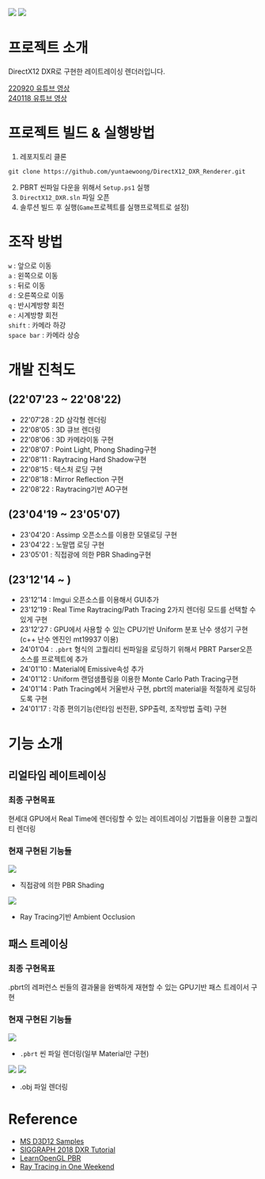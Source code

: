 <img src = "Image/BathRoom3337SPP.png">
<img src = "Image/Final.png">

# 프로젝트 소개
DirectX12 DXR로 구현한 레이트레이싱 렌더러입니다.  

[220920 유튜브 영상](https://www.youtube.com/watch?v=3sq5kmFZCIY)  
[240118 유튜브 영상](https://www.youtube.com/watch?v=p5pKfETVxYI)  

# 프로젝트 빌드 & 실행방법
1. 레포지토리 클론
```
git clone https://github.com/yuntaewoong/DirectX12_DXR_Renderer.git
```
2. PBRT 씬파일 다운을 위해서 `Setup.ps1` 실행    
3. ```DirectX12_DXR.sln``` 파일 오픈
4. 솔루션 빌드 후 실행(```Game```프로젝트를  실행프로젝트로 설정)

# 조작 방법
`w` : 앞으로 이동  
`a` : 왼쪽으로 이동  
`s` : 뒤로 이동  
`d` : 오른쪽으로 이동  
`q` : 반시계방향 회전  
`e` : 시계방향 회전  
`shift` : 카메라 하강  
`space bar` : 카메라 상승  



# 개발 진척도
## (22'07'23 ~ 22'08'22)  
* 22'07'28 : 2D 삼각형 렌더링
* 22'08'05 : 3D 큐브 렌더링
* 22'08'06 : 3D 카메라이동 구현
* 22'08'07 : Point Light, Phong Shading구현
* 22'08'11 : Raytracing Hard Shadow구현
* 22'08'15 : 텍스처 로딩 구현
* 22'08'18 : Mirror Reflection 구현
* 22'08'22 : Raytracing기반 AO구현

## (23'04'19 ~ 23'05'07)
* 23'04'20 : Assimp 오픈소스를 이용한 모델로딩 구현
* 23'04'22 : 노말맵 로딩 구현
* 23'05'01 : 직접광에 의한 PBR Shading구현

## (23'12'14 ~ )
* 23'12'14 : Imgui 오픈소스를 이용해서 GUI추가
* 23'12'19 : Real Time Raytracing/Path Tracing 2가지 렌더링 모드를 선택할 수 있게 구현
* 23'12'27 : GPU에서 사용할 수 있는 CPU기반 Uniform 분포 난수 생성기 구현(c++ 난수 엔진인 mt19937 이용)
* 24'01'04 : `.pbrt` 형식의 고퀄리티 씬파일을 로딩하기 위해서 PBRT Parser오픈소스를 프로젝트에 추가
* 24'01'10 : Material에 Emissive속성 추가
* 24'01'12 : Uniform 랜덤샘플링을 이용한 Monte Carlo Path Tracing구현
* 24'01'14 : Path Tracing에서 거울반사 구현, pbrt의 material을 적절하게 로딩하도록 구현
* 24'01'17 : 각종 편의기능(런타임 씬전환, SPP출력, 조작방법 출력) 구현



# 기능 소개

## 리얼타임 레이트레이싱
### 최종 구현목표
현세대 GPU에서 Real Time에 렌더링할 수 있는 레이트레이싱 기법들을 이용한 고퀄리티 렌더링
### 현재 구현된 기능들
<img src = "Image/PBRBasic.png">

- 직접광에 의한 PBR Shading
 
<img src = "Image/Ambient Occlusion.png">

- Ray Tracing기반 Ambient Occlusion




## 패스 트레이싱
### 최종 구현목표
.pbrt의 레퍼런스 씬들의 결과물을 완벽하게 재현할 수 있는 GPU기반 패스 트레이서 구현

### 현재 구현된 기능들
<img src = "Image/BathRoom3337SPP.png">

- `.pbrt` 씬 파일 렌더링(일부 Material만 구현)

<img src = "Image/CornellBoxSphere32000SPP.png">


<img src = "Image/CornellBox26000SPP.png">

- .obj 파일 렌더링

# Reference
- [MS D3D12 Samples](https://github.com/microsoft/DirectX-Graphics-Samples)
- [SIGGRAPH 2018 DXR Tutorial](http://intro-to-dxr.cwyman.org/)
- [LearnOpenGL PBR](https://learnopengl.com/PBR/Lighting)
- [Ray Tracing in One Weekend](https://raytracing.github.io/books/RayTracingInOneWeekend.html)
